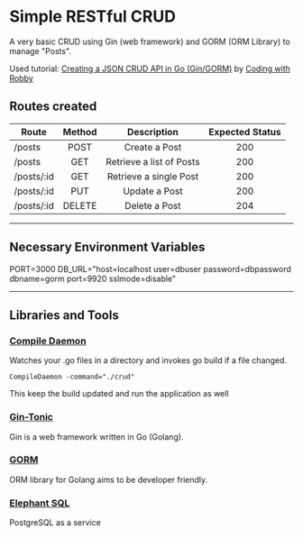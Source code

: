# Simple RESTful CRUD

A very basic CRUD using Gin (web framework) and GORM (ORM Library) to manage "Posts".

Used tutorial: [Creating a JSON CRUD API in Go (Gin/GORM)](https://www.youtube.com/watch?v=lf_kiH_NPvM) by [ Coding with Robby](https://www.youtube.com/@codingwithrobby)

## Routes created

| Route | Method | Description | Expected Status |
|--|:--:|:--:|:--:|
| /posts | POST | Create a Post| 200 |
| /posts | GET | Retrieve a list of Posts| 200 |
| /posts/:id | GET | Retrieve a single Post| 200 |
| /posts/:id | PUT | Update a Post| 200 |
| /posts/:id | DELETE | Delete a Post| 204 |

----
## Necessary Environment Variables

PORT=3000
DB_URL="host=localhost user=dbuser password=dbpassword dbname=gorm port=9920 sslmode=disable"

------
## Libraries and Tools

### [**Compile Daemon**](https://github.com/githubnemo/CompileDaemon)
Watches your .go files in a directory and invokes go build if a file changed.

```
CompileDaemon -command="./crud"
```

This keep the build updated and run the application as well

### [**Gin-Tonic**](https://gin-gonic.com/)

Gin is a web framework written in Go (Golang).

### [**GORM**](https://gorm.io/)

ORM library for Golang aims to be developer friendly.

### [**Elephant SQL**](https://www.elephantsql.com/)

PostgreSQL as a service